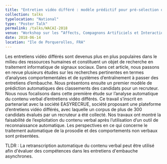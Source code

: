 ```yaml
---
title: "Entretien vidéo différé : modèle prédictif pour pré-sélection de candidats sur la base du contenu verbal"
collection: talks
typelocation: "National"
type: "Poster Talk"
permalink: /talks/WACAI-2018
venue: "Workshop sur les “Affects, Compagnons Artificiels et Interactions”"
date: 2018-06-14
location: "Ile de Porquerolles, FRA"
---
```


Les entretiens vidéo différés sont devenus plus en plus populaires dans le milieu des ressources humaines et constituent un objet de recherche en traitement informatique de signaux sociaux. Dans cet article, nous passons en revue plusieurs études sur les recherches pertinentes en termes d’analyses comportementales et de systèmes d’entraînement à passer des entretiens d’embauche. Nous présentons ensuite un premier modèle de prédiction automatiques des classements des candidats pour un recruteur. Nous nous focalisons dans cette première étude sur l’analyse automatique du contenu verbal d’entretiens vidéo différés. Ce travail s’inscrit en partenariat avec la société EASYRECRUE, société proposant une plateforme d’entretiens vidéo différés, avec laquelle un corpus de plus de 300 candidats évalués par un recruteur a été collecté. Nos travaux ont montré la faisabilité de l’exploitation du contenu verbal après l’utilisation d’un outil de reconnaissance automatique. Les perspectives en ce qui concerne le traitement automatique de la prosodie et des comportements non verbaux sont présentées.

TLDR : La retranscription automatique du contenu verbal peut être utilisé afin d'évaluer des compétences dans les entretiens d'embauche asynchrones.
